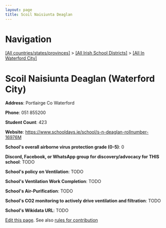 ```yaml
---
layout: page
title: Scoil Naisiunta Deaglan
---
```

# Navigation

[[All countries/states/provinces]](../../..) > [[All Irish School Districts]](../..) > [[All In Waterford City]](..)

# Scoil Naisiunta Deaglan (Waterford City)

**Address**: Portlairge Co Waterford

**Phone**: 051 855200

**Student Count**: 423

**Website**: <https://www.schooldays.ie/school/s-n-deaglan-rollnumber-16976M>

**School's overall airborne virus protection grade (0-5)**: 0

**Discord, Facebook, or WhatsApp group for discovery/advocacy for THIS school**: TODO

**School's policy on Ventilation**: TODO

**School's Ventilation Work Completion**: TODO

**School's Air-Purification**: TODO

**School's CO2 monitoring to actively drive ventilation and filtration**: TODO

**School's Wikidata URL**: TODO


[Edit this page](https://github.com/ventilate-schools/Ireland/edit/main/./Waterford_City/Scoil_Naisiunta_Deaglan.md). See also [rules for contribution](../../../contribution-rules/)